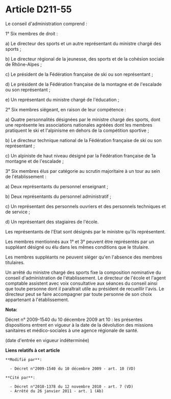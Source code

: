 # Article D211-55

Le conseil d'administration comprend : 

1° Six membres de droit : 

a) Le directeur des sports et un autre représentant du ministre chargé des sports ; 

b) Le            directeur régional de la jeunesse, des sports et de la cohésion sociale  de Rhône-Alpes ; 

c) Le président de la Fédération française de ski ou son représentant ; 

d) Le président de la Fédération française de la montagne et de l'escalade ou son représentant ; 

e) Un représentant du ministre chargé de l'éducation ; 

2° Six membres siégeant, en raison de leur compétence : 

a) Quatre personnalités désignées par le ministre chargé des sports, dont une représente les associations nationales agréées
dont les membres pratiquent le ski et l'alpinisme en dehors de la compétition sportive ; 

b) Le directeur technique national de la Fédération française de ski ou son représentant ; 

c) Un alpiniste de haut niveau désigné par la Fédération française de 1a montagne et de l'escalade ; 

3° Six membres élus par catégorie au scrutin majoritaire à un tour au sein de l'établissement : 

a) Deux représentants du personnel enseignant ; 

b) Deux représentants du personnel administratif ; 

c) Un représentant des personnels ouvriers et des personnels techniques et de service ; 

d) Un représentant des stagiaires de l'école. 

Les représentants de l'Etat sont désignés par le ministre qu'ils représentent. 

Les membres mentionnés aux 1° et 3° peuvent être représentés par un suppléant désigné ou élu dans les mêmes conditions que le
titulaire. 

Les membres suppléants ne peuvent siéger qu'en l'absence des membres titulaires. 

Un arrêté du ministre chargé des sports fixe la composition nominative du conseil d'administration de l'établissement. Le
directeur de l'école et l'agent comptable assistent avec voix consultative aux séances du conseil ainsi que toute personne
dont il paraîtrait utile au président de recueillir l'avis. Le directeur peut se faire accompagner par toute personne de son
choix appartenant à l'établissement.

**Nota:**

Décret n° 2009-1540 du 10 décembre 2009 art 10 : les présentes dispositions entrent en vigueur à la date de la dévolution des
missions sanitaires et médico-sociales à une agence régionale de santé. 

(date d'entrée en vigueur indéterminée)

**Liens relatifs à cet article**

	**Modifié par**:

	  - Décret n°2009-1540 du 10 décembre 2009 - art. 10 (VD)

	**Cité par**:

	  - Décret n°2010-1378 du 12 novembre 2010 - art. 7 (VD)
	  - Arrêté du 26 janvier 2011 - art. 1 (Ab)

